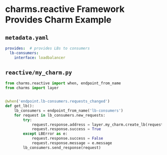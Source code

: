 # charms.reactive Framework Provides Charm Example

## `metadata.yaml`

```yaml
provides:  # provides LBs to consumers
  lb-consumers:
    interface: loadbalancer
```

## `reactive/my_charm.py`

```python
from charms.reactive import when, endpoint_from_name
from charms import layer


@when('endpoint.lb-consumers.requests_changed')
def get_lb():
    lb_consumers = endpoint_from_name('lb-consumers')
    for request in lb_consumers.new_requests:
        try:
            request.response.address = layer.my_charm.create_lb(request)
            request.response.success = True
        except LBError as e:
            request.response.success = False
            request.response.message = e.message
        lb_consumers.send_response(request)
```
